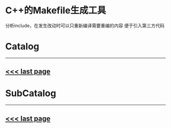 # C++的Makefile生成工具

分析include，在发生改动时可以只重新编译需要重编的内容
便于引入第三方代码


# Catalog
---
[<<< last page](../README.md)
---

# SubCatalog

---
[<<< last page](../README.md)
---